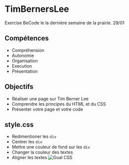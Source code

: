 # TimBernersLee
Exercise BeCode le la dernière semaine de la prairie. 29/01

## Compétences

- Compréhension
- Autonomie
- Organisation
- Execution
- Présentation

## Objectifs

- Réaliser une page sur Tim Berner Lee
- Comprendre les principes du HTML et du CSS
- Présenter votre page et votre code

## style.css

- Redimentioner les `div`
- Centrer les `div`
- Mettre une couleur de fond sur les `div`
- Changer la couleur des textes
- Aligner les textes
![Goal CSS](/home/user/Desktop/Becode_Projets/Exer.html.css/TimBernersLee/images)
